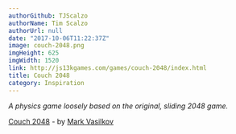 ```yaml
---
authorGithub: TJScalzo
authorName: Tim Scalzo
authorUrl: null
date: "2017-10-06T11:22:37Z"
image: couch-2048.png
imgHeight: 625
imgWidth: 1520
link: http://js13kgames.com/games/couch-2048/index.html
title: Couch 2048
category: Inspiration
---
```


_A physics game loosely based on the original, sliding 2048 game._



[Couch 2048](http://js13kgames.com/games/couch-2048/index.html/) - by [Mark Vasilkov](http://mvasilkov.ovh)
